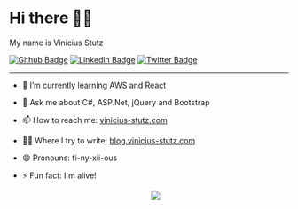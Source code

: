 # Hi there 🖖🏻

<!--
**vinicius-stutz/vinicius-stutz** is a ✨ _special_ ✨ repository because its `README.md` (this file) appears on your GitHub profile.
-->

My name is Vinícius Stutz

[![Github Badge](https://img.shields.io/badge/-Github-000?style=flat-square&logo=Github&logoColor=white&link=https://github.com/vinicius-stutz)](https://github.com/vinicius-stutz)
[![Linkedin Badge](https://img.shields.io/badge/-LinkedIn-blue?style=flat-square&logo=Linkedin&logoColor=white&link=https://www.linkedin.com/in/viniciusstutz/)](https://www.linkedin.com/in/viniciusstutz/)
[![Twitter Badge](https://img.shields.io/badge/-Twitter-1ca0f1?style=flat-square&labelColor=1ca0f1&logo=twitter&logoColor=white&link=https://twitter.com/vinicius_stutz)](https://twitter.com/vinicius_stutz)

---
- 🌱 I’m currently learning AWS and React
- 💬 Ask me about C#, ASP.Net, jQuery and Bootstrap
- 📫 How to reach me: [vinicius-stutz.com](https://www.vinicius-stutz.com/)
- ✍🏻 Where I try to write: [blog.vinicius-stutz.com](https://blog.vinicius-stutz.com/)
- 😄 Pronouns: fi-ny-xii-ous
- ⚡ Fun fact: I'm alive!

  <p align="center">
    <a href="http://hits.dwyl.com/vinicius-stutz/vinicius-stutz">
      <img align="center" src="https://hits.dwyl.com/vinicius-stutz/vinicius-stutz.svg">
    </a>
  </p>
